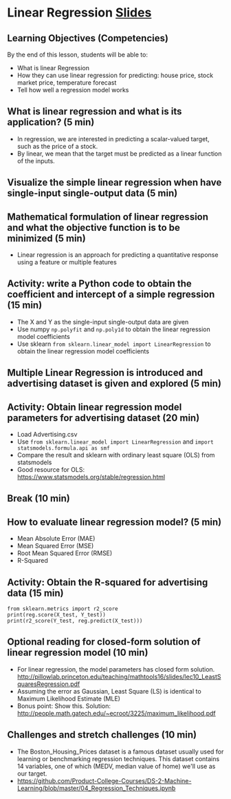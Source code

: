 # Linear Regression [Slides](https://github.com/Make-School-Courses/DS-2.1-Machine-Learning/blob/master/Notebooks/remote_simple_learn_regression.ipynb)

## Learning Objectives (Competencies)
By the end of this lesson, students will be able to:
- What is linear Regression
- How they can use linear regression for predicting: house price, stock market price, temperature forecast
- Tell how well a regression model works

## What is linear regression and what is its application? (5 min)

- In regression, we are interested in predicting a scalar-valued target, such as the price of a stock.
- By linear, we mean that the target must be predicted as a linear function of the inputs.


## Visualize the simple linear regression when have single-input single-output data (5 min)

## Mathematical formulation of linear regression and what the objective function is to be minimized (5 min)

- Linear regression is an approach for predicting a quantitative response using a feature or multiple features

## Activity: write a Python code to obtain the coefficient and intercept of a simple regression (15 min)
- The X and Y as the single-input single-output data are given
- Use numpy `np.polyfit` and `np.poly1d` to obtain the linear regression model coefficients
- Use sklearn `from sklearn.linear_model import LinearRegression` to obtain the linear regression model coefficients

## Multiple Linear Regression is introduced and advertising dataset is given and explored (5 min)

## Activity: Obtain linear regression model parameters for advertising dataset (20 min)

- Load Advertising.csv
- Use `from sklearn.linear_model import LinearRegression` and `import statsmodels.formula.api as smf`
- Compare the result and sklearn with ordinary least square (OLS) from statsmodels
- Good resource for OLS: https://www.statsmodels.org/stable/regression.html

## Break (10 min)

## How to evaluate linear regression model? (5 min)
- Mean Absolute Error (MAE)
- Mean Squared Error (MSE)
- Root Mean Squared Error (RMSE)
- R-Squared

## Activity: Obtain the R-squared for advertising data (15 min)
```
from sklearn.metrics import r2_score
print(reg.score(X_test, Y_test))
print(r2_score(Y_test, reg.predict(X_test)))

```
## Optional reading for closed-form solution of linear regression model (10 min)

- For linear regression, the model parameters has closed form solution. http://pillowlab.princeton.edu/teaching/mathtools16/slides/lec10_LeastSquaresRegression.pdf
- Assuming the error as Gaussian, Least Square (LS) is identical to Maximum Likelihood Estimate (MLE)
- Bonus point: Show this. Solution: http://people.math.gatech.edu/~ecroot/3225/maximum_likelihood.pdf

## Challenges and stretch challenges (10 min)
- The Boston_Housing_Prices dataset is a famous dataset usually used for learning or benchmarking regression techniques. This dataset contains 14 variables, one of which (MEDV, median value of home) we'll use as our target.
- https://github.com/Product-College-Courses/DS-2-Machine-Learning/blob/master/04_Regression_Techniques.ipynb
